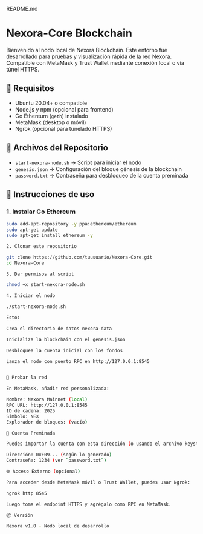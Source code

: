 README.md

# Nexora-Core Blockchain

Bienvenido al nodo local de Nexora Blockchain. Este entorno fue desarrollado para pruebas y visualización rápida de la red Nexora. Compatible con MetaMask y Trust Wallet mediante conexión local o vía túnel HTTPS.

## 🚀 Requisitos

- Ubuntu 20.04+ o compatible
- Node.js y npm (opcional para frontend)
- Go Ethereum (`geth`) instalado
- MetaMask (desktop o móvil)
- Ngrok (opcional para tunelado HTTPS)

## 📂 Archivos del Repositorio

- `start-nexora-node.sh` → Script para iniciar el nodo
- `genesis.json` → Configuración del bloque génesis de la blockchain
- `password.txt` → Contraseña para desbloqueo de la cuenta preminada

## 🔧 Instrucciones de uso

### 1. Instalar Go Ethereum

```bash
sudo add-apt-repository -y ppa:ethereum/ethereum
sudo apt-get update
sudo apt-get install ethereum -y

2. Clonar este repositorio

git clone https://github.com/tuusuario/Nexora-Core.git
cd Nexora-Core

3. Dar permisos al script

chmod +x start-nexora-node.sh

4. Iniciar el nodo

./start-nexora-node.sh

Esto:

Crea el directorio de datos nexora-data

Inicializa la blockchain con el genesis.json

Desbloquea la cuenta inicial con los fondos

Lanza el nodo con puerto RPC en http://127.0.0.1:8545


🧪 Probar la red

En MetaMask, añadir red personalizada:

Nombre: Nexora Mainnet (local)
RPC URL: http://127.0.0.1:8545
ID de cadena: 2025
Símbolo: NEX
Explorador de bloques: (vacío)

🔐 Cuenta Preminada

Puedes importar la cuenta con esta dirección (o usando el archivo keystore que se genera):

Dirección: 0xF09... (según lo generado)
Contraseña: 1234 (ver `password.txt`)

🌐 Acceso Externo (opcional)

Para acceder desde MetaMask móvil o Trust Wallet, puedes usar Ngrok:

ngrok http 8545

Luego toma el endpoint HTTPS y agrégalo como RPC en MetaMask.

📦 Versión

Nexora v1.0 - Nodo local de desarrollo

